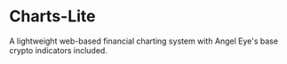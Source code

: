 # Charts-Lite
A lightweight web-based financial charting system with Angel Eye's base crypto indicators included.
